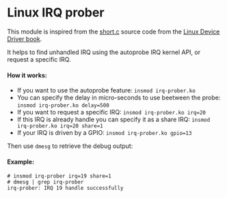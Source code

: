 Linux IRQ prober
==============================

This module is inspired from the [short.c](https://www.cs.fsu.edu/~baker/devices/lxr/http/source/ldd-examples/short/short.c) source code from the [Linux Device Driver book](https://lwn.net/Kernel/LDD3/).

It helps to find unhandled IRQ using the autoprobe IRQ kernel API, or request a specific IRQ.

#### How it works:
* If you want to use the autoprobe feature: `insmod irq-prober.ko`
* You can specify the delay in micro-seconds to use beetween the probe: `insmod irq-prober.ko delay=500`
* If you want to request a specific IRQ: `insmod irq-prober.ko irq=20`
* If this IRQ is already handle you can specify it as a share IRQ: `insmod irq-prober.ko irq=20 share=1`
* If your IRQ is driven by a GPIO: `insmod irq-prober.ko gpio=13`

Then use `dmesg` to retrieve the debug output:

#### Example:
```
# insmod irq-prober irq=19 share=1
# dmesg | grep irq-prober
irq-prober: IRQ 19 handle successfully
```
